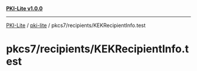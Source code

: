 [**PKI-Lite v1.0.0**](../../../../README.md)

---

[PKI-Lite](../../../../README.md) / [pki-lite](../../../README.md) / pkcs7/recipients/KEKRecipientInfo.test

# pkcs7/recipients/KEKRecipientInfo.test
